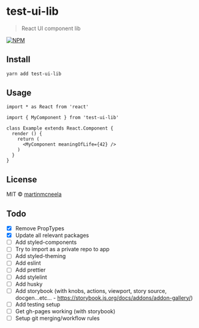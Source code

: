 # test-ui-lib

> React UI component lib

[![NPM](https://img.shields.io/npm/v/test-ui-lib.svg)](https://www.npmjs.com/package/test-ui-lib)

## Install

```bash
yarn add test-ui-lib
```

## Usage

```tsx
import * as React from 'react'

import { MyComponent } from 'test-ui-lib'

class Example extends React.Component {
  render () {
    return (
      <MyComponent meaningOfLife={42} />
    )
  }
}
```

## License

MIT © [martinmcneela](https://github.com/martinmcneela)

## Todo

- [x] Remove PropTypes
- [x] Update all relevant packages
- [ ] Add styled-components
- [ ] Try to import as a private repo to app
- [ ] Add styled-theming
- [ ] Add eslint
- [ ] Add prettier
- [ ] Add stylelint
- [ ] Add husky
- [ ] Add storybook (with knobs, actions, viewport, story source, docgen...etc... - https://storybook.js.org/docs/addons/addon-gallery/)
- [ ] Add testing setup
- [ ] Get gh-pages working (with storybook)
- [ ] Setup git merging/workflow rules
